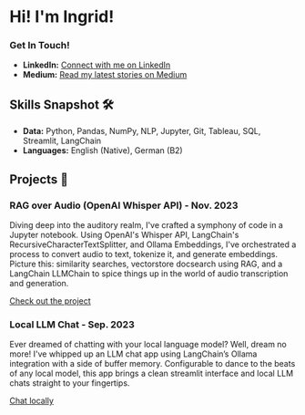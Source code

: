 # Hi! I'm Ingrid!

### Get In Touch!
- **LinkedIn:** [Connect with me on LinkedIn](http://linkedin.com/in/ingridwstevens/)
- **Medium:** [Read my latest stories on Medium](https://medium.com/@ingridwickstevens)

## Skills Snapshot 🛠️
- **Data:** Python, Pandas, NumPy, NLP, Jupyter, Git, Tableau, SQL, Streamlit, LangChain
- **Languages:** English (Native), German (B2)

## Projects 🚧
### RAG over Audio (OpenAI Whisper API) - Nov. 2023
Diving deep into the auditory realm, I've crafted a symphony of code in a Jupyter notebook. Using OpenAI's Whisper API, LangChain's RecursiveCharacterTextSplitter, and Ollama Embeddings, I've orchestrated a process to convert audio to text, tokenize it, and generate embeddings. Picture this: similarity searches, vectorstore docsearch using RAG, and a LangChain LLMChain to spice things up in the world of audio transcription and generation.

[Check out the project](https://github.com/ingridstevens/RAG-over-Audio)

### Local LLM Chat - Sep. 2023
Ever dreamed of chatting with your local language model? Well, dream no more! I've whipped up an LLM chat app using LangChain’s Ollama integration with a side of buffer memory. Configurable to dance to the beats of any local model, this app brings a clean streamlit interface and local LLM chats straight to your fingertips.

[Chat locally](https://github.com/ingridstevens/Local-LLM-Chat)
